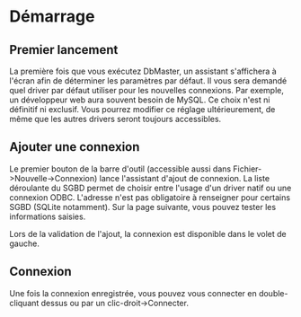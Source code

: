 Démarrage
=========

Premier lancement
-----------------

La première fois que vous exécutez DbMaster, un assistant s'affichera à l'écran afin de déterminer les paramètres par défaut.
Il vous sera demandé quel driver par défaut utiliser pour les nouvelles connexions. Par exemple, un développeur web aura souvent besoin de MySQL. Ce choix n'est ni définitif ni exclusif. Vous pourrez modifier ce réglage ultérieurement, de même que les autres drivers seront toujours accessibles.

Ajouter une connexion
---------------------

Le premier bouton de la barre d'outil (accessible aussi dans Fichier->Nouvelle->Connexion) lance l'assistant d'ajout de connexion.
La liste déroulante du SGBD permet de choisir entre l'usage d'un driver natif ou une connexion ODBC. L'adresse n'est pas obligatoire à renseigner pour certains SGBD (SQLite notamment).
Sur la page suivante, vous pouvez tester les informations saisies.

Lors de la validation de l'ajout, la connexion est disponible dans le volet de gauche.

Connexion
---------

Une fois la connexion enregistrée, vous pouvez vous connecter en double-cliquant dessus ou par un clic-droit->Connecter.
